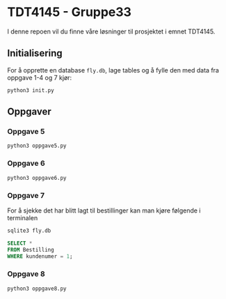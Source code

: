 # TDT4145 - Gruppe33

I denne repoen vil du finne våre løsninger til prosjektet i emnet TDT4145.

## Initialisering

For å opprette en database `fly.db`, lage tables og å fylle den med data fra oppgave 1-4 og 7 kjør:

```python3
python3 init.py
```

## Oppgaver

### Oppgave 5

```python3
python3 oppgave5.py
```

### Oppgave 6

```python3
python3 oppgave6.py
```

### Oppgave 7

For å sjekke det har blitt lagt til bestillinger kan man kjøre følgende i terminalen

```sql
sqlite3 fly.db
```

```sql
SELECT *
FROM Bestilling
WHERE kundenumer = 1;
```

### Oppgave 8

```python3
python3 oppgave8.py
```
